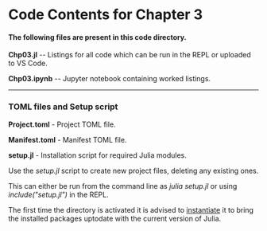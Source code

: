 # Code Contents for Chapter 3

#### The following files are present in this code directory.

**Chp03.jl** -- Listings for all code which can be run in the REPL or uploaded to VS Code.

**Chp03.ipynb** -- Jupyter notebook containing worked listings.

---

### TOML files and Setup script

**Project.toml** - Project TOML file.

**Manifest.toml** - Manifest TOML file.

**setup.jl** - Installation script for required Julia modules.

Use the *setup.jl* script to create new project files, deleting any existing ones.

This can either be run from the command line as *julia setup.jl* or using *include("setup.jl")* in the REPL.

The first time the directory is activated it is advised to <u>instantiate</u> it to bring the installed packages uptodate with the current version of Julia.
